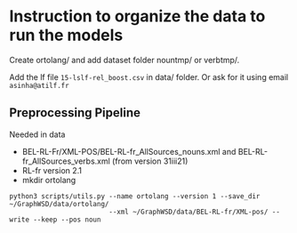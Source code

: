 # Instruction to organize the data to run the models

Create  ortolang/ and add dataset folder nountmp/ or verbtmp/.

Add the lf file ```15-lslf-rel_boost.csv``` in data/ folder.
Or ask for it using email ```asinha@atilf.fr```


## Preprocessing Pipeline

Needed in data
- BEL-RL-Fr/XML-POS/BEL-RL-fr_AllSources_nouns.xml and BEL-RL-fr_AllSources_verbs.xml (from version 31iii21)
- RL-fr version 2.1
- mkdir ortolang

```
python3 scripts/utils.py --name ortolang --version 1 --save_dir ~/GraphWSD/data/ortolang/ 
                         --xml ~/GraphWSD/data/BEL-RL-fr/XML-pos/ --write --keep --pos noun
```
